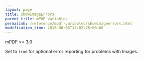 ```yaml
---
layout: page
title: showImageErrors
parent_title: mPDF Variables
permalink: /reference/mpdf-variables/showimageerrors.html
modification_time: 2015-08-05T12:02:25+00:00
---
```


mPDF >= 3.0

Set to `true` for optional error reporting for problems with Images.

